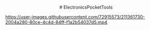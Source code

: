 <p align="center">
  # ElectronicsPocketTools
</p>

https://user-images.githubusercontent.com/72915573/211361730-2004a280-80ce-4c4d-84ff-f1a2b54037d5.mp4
